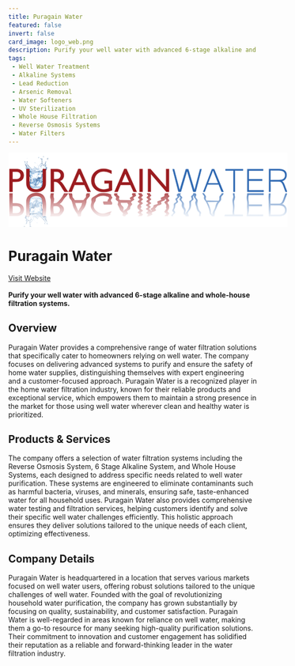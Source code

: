 ```yaml
---
title: Puragain Water
featured: false
invert: false
card_image: logo_web.png
description: Purify your well water with advanced 6-stage alkaline and whole-house filtration systems.
tags: 
 - Well Water Treatment
 - Alkaline Systems
 - Lead Reduction
 - Arsenic Removal
 - Water Softeners
 - UV Sterilization
 - Whole House Filtration
 - Reverse Osmosis Systems
 - Water Filters
---
```


<div align="center">
<a href="https://www.puragainwater.com/top-well-water-filtration-systems-for-the-home/">
<img src="logo_web.png" alt="Logo" style="min-width: 200px; max-width: 600px; height: auto;" >
</a>
</div>

# Puragain Water
<a href="https://www.puragainwater.com/top-well-water-filtration-systems-for-the-home/">Visit Website</a>
<br>
<br>
**Purify your well water with advanced 6-stage alkaline and whole-house filtration systems.**

## Overview
Puragain Water provides a comprehensive range of water filtration solutions that specifically cater to homeowners relying on well water. The company focuses on delivering advanced systems to purify and ensure the safety of home water supplies, distinguishing themselves with expert engineering and a customer-focused approach. Puragain Water is a recognized player in the home water filtration industry, known for their reliable products and exceptional service, which empowers them to maintain a strong presence in the market for those using well water wherever clean and healthy water is prioritized.
## Products & Services 
The company offers a selection of water filtration systems including the Reverse Osmosis System, 6 Stage Alkaline System, and Whole House Systems, each designed to address specific needs related to well water purification. These systems are engineered to eliminate contaminants such as harmful bacteria, viruses, and minerals, ensuring safe, taste-enhanced water for all household uses. Puragain Water also provides comprehensive water testing and filtration services, helping customers identify and solve their specific well water challenges efficiently. This holistic approach ensures they deliver solutions tailored to the unique needs of each client, optimizing effectiveness.
## Company Details 
Puragain Water is headquartered in a location that serves various markets focused on well water users, offering robust solutions tailored to the unique challenges of well water. Founded with the goal of revolutionizing household water purification, the company has grown substantially by focusing on quality, sustainability, and customer satisfaction. Puragain Water is well-regarded in areas known for reliance on well water, making them a go-to resource for many seeking high-quality purification solutions. Their commitment to innovation and customer engagement has solidified their reputation as a reliable and forward-thinking leader in the water filtration industry.


